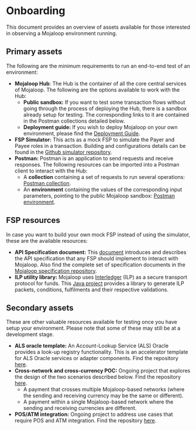 # Onboarding

This document provides an overview of assets available for those interested in observing a Mojaloop environment running.

## Primary assets

The following are the minimum requirements to run an end-to-end test of an environment:

- **Mojaloop Hub**: The Hub is the container of all the core central services of Mojaloop. The following are the options available to work with the Hub:
  - **Public sandbox:** If you want to test some transaction flows without going through the process of deploying the Hub, there is a sandbox already setup for testing. The corresponding links to it are contained in the Postman collections detailed below.
  - **Deployment guide:** If you wish to deploy Mojaloop on your own environment, please find the [Deployment Guide](../deployment-guide/). 
- **FSP Simulator:** This acts as a mock FSP to simulate the Payer and Payee roles in a transaction. Building and configurations details can be found in the [Github simulator repository](https://github.com/mojaloop/simulator).
- **Postman:** Postman is an application to send requests and receive responses. The following resources can be imported into a Postman client to interact with the Hub:
  - A **collection** containing a set of requests to run several operations: [Postman collection](https://raw.githubusercontent.com/mojaloop/postman/master/Mojaloop.postman_collection.json).
  - An **environment** containing the values of the corresponding input parameters, pointing to the public Mojaloop sandbox: [Postman environment](https://raw.githubusercontent.com/mojaloop/postman/master/environments/MojaloopLocal.postman_environment.json).


## FSP resources

In case you want to build your own mock FSP instead of using the simulator, these are the available resources:

- **API Specification document:** This [document](https://github.com/mojaloop/mojaloop-specification/blob/master/API%20Definition%20v1.0.pdf) introduces and describes the API specification that any FSP should implement to interact with Mojaloop. Also find the complete set of specification documents in the [Mojaloop specification repository](https://github.com/mojaloop/mojaloop-specification).
- **ILP utility library:**  Mojaloop uses [Interledger](https://interledger.org/) (ILP) as a secure transport protocol for funds. This [Java project](https://github.com/mojaloop/interop-ilp-conditions) provides a library to generate ILP packets, conditions, fulfilments and their respective validations.

## Secondary assets

These are other valuable resources available for testing once you have setup your environment. Please note that some of these may still be at a development stage.

- **ALS oracle template:** An Account-Lookup Service (ALS) Oracle provides a look-up registry functionality. This is an accelerator template for ALS Oracle services or adapter components. Find the repository [here](https://github.com/mojaloop/als-oracle-template).
- **Cross-network and cross-currency POC:** Ongoing project that explores the design of the two scenarios described below. Find the repository [here](https://github.com/mojaloop/cross-network).
  - A payment that crosses multiple Mojaloop-based networks (where the sending and receiving currency may be the same or different).
  - A payment within a single Mojaloop-based network where the sending and receiving currencies are different.
- **POS/ATM integration:** Ongoing project to address use cases that require POS and ATM integration. Find the repository [here](https://github.com/mojaloop/terminal-integration).
